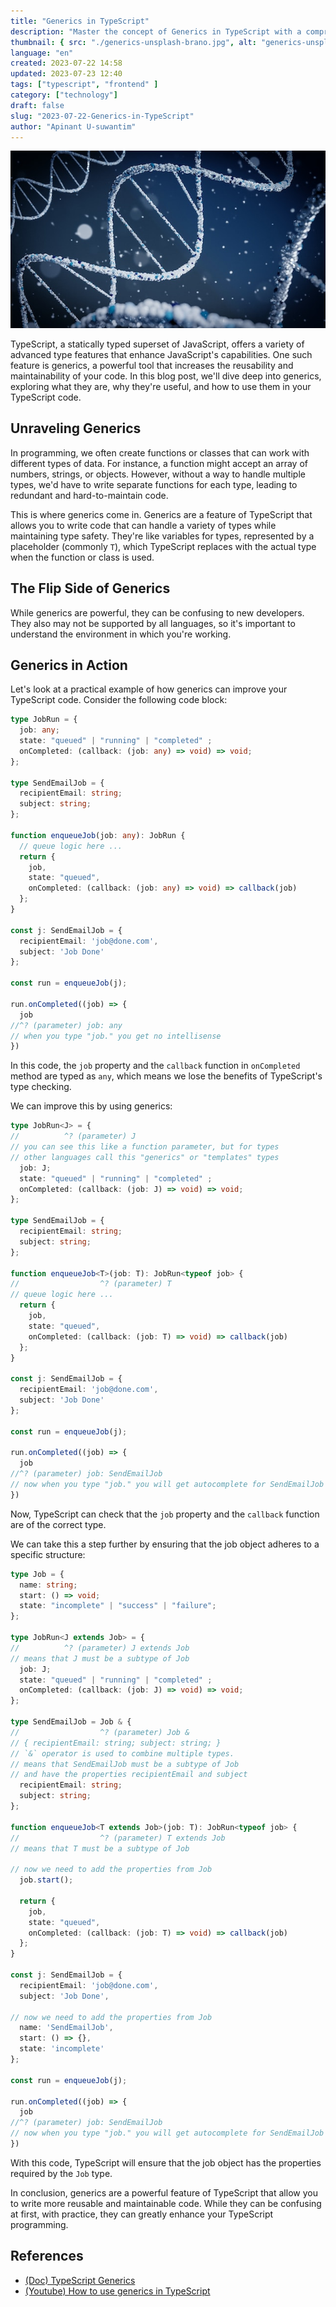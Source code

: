 ```yaml
---
title: "Generics in TypeScript"
description: "Master the concept of Generics in TypeScript with a comprehensive guide. Learn what generics are, why they're useful, and how to use them in your TypeScript code with practical examples."
thumbnail: { src: "./generics-unsplash-brano.jpg", alt: "generics-unsplash-brano" }
language: "en"
created: 2023-07-22 14:58
updated: 2023-07-23 12:40
tags: ["typescript", "frontend" ]
category: ["technology"]
draft: false
slug: "2023-07-22-Generics-in-TypeScript"
author: "Apinant U-suwantim"
---
```


![generics-unsplash-brano](./generics-unsplash-brano.jpg)

TypeScript, a statically typed superset of JavaScript, offers a variety of advanced type features that enhance JavaScript's capabilities. One such feature is generics, a powerful tool that increases the reusability and maintainability of your code. In this blog post, we'll dive deep into generics, exploring what they are, why they're useful, and how to use them in your TypeScript code.

## Unraveling Generics

In programming, we often create functions or classes that can work with different types of data. For instance, a function might accept an array of numbers, strings, or objects. However, without a way to handle multiple types, we'd have to write separate functions for each type, leading to redundant and hard-to-maintain code.

This is where generics come in. Generics are a feature of TypeScript that allows you to write code that can handle a variety of types while maintaining type safety. They're like variables for types, represented by a placeholder (commonly `T`), which TypeScript replaces with the actual type when the function or class is used.

## The Flip Side of Generics

While generics are powerful, they can be confusing to new developers. They also may not be supported by all languages, so it's important to understand the environment in which you're working.

## Generics in Action

Let's look at a practical example of how generics can improve your TypeScript code. Consider the following code block:

```typescript
type JobRun = {
  job: any;
  state: "queued" | "running" | "completed" ;
  onCompleted: (callback: (job: any) => void) => void;
};

type SendEmailJob = {
  recipientEmail: string;
  subject: string;
};

function enqueueJob(job: any): JobRun {
  // queue logic here ...
  return {
    job,
    state: "queued",
    onCompleted: (callback: (job: any) => void) => callback(job)
  };
}

const j: SendEmailJob = {
  recipientEmail: 'job@done.com',
  subject: 'Job Done'
};

const run = enqueueJob(j);

run.onCompleted((job) => {
  job
//^? (parameter) job: any
// when you type "job." you get no intellisense
})

```

In this code, the `job` property and the `callback` function in `onCompleted` method are typed as `any`, which means we lose the benefits of TypeScript's type checking.

We can improve this by using generics:

```typescript
type JobRun<J> = {
//          ^? (parameter) J
// you can see this like a function parameter, but for types
// other languages call this "generics" or "templates" types
  job: J;
  state: "queued" | "running" | "completed" ;
  onCompleted: (callback: (job: J) => void) => void;
};

type SendEmailJob = {
  recipientEmail: string;
  subject: string;
};

function enqueueJob<T>(job: T): JobRun<typeof job> {
//                  ^? (parameter) T
// queue logic here ...
  return {
    job,
    state: "queued",
    onCompleted: (callback: (job: T) => void) => callback(job)
  };
}

const j: SendEmailJob = {
  recipientEmail: 'job@done.com',
  subject: 'Job Done'
};

const run = enqueueJob(j);

run.onCompleted((job) => {
  job
//^? (parameter) job: SendEmailJob
// now when you type "job." you will get autocomplete for SendEmailJob
})

```

Now, TypeScript can check that the `job` property and the `callback` function are of the correct type.

We can take this a step further by ensuring that the job object adheres to a specific structure:

```typescript
type Job = {
  name: string;
  start: () => void;
  state: "incomplete" | "success" | "failure";
};

type JobRun<J extends Job> = {
//          ^? (parameter) J extends Job
// means that J must be a subtype of Job
  job: J;
  state: "queued" | "running" | "completed" ;
  onCompleted: (callback: (job: J) => void) => void;
};

type SendEmailJob = Job & {
//                  ^? (parameter) Job & 
// { recipientEmail: string; subject: string; }
// `&` operator is used to combine multiple types.
// means that SendEmailJob must be a subtype of Job
// and have the properties recipientEmail and subject
  recipientEmail: string;
  subject: string;
};

function enqueueJob<T extends Job>(job: T): JobRun<typeof job> {
//                  ^? (parameter) T extends Job
// means that T must be a subtype of Job

// now we need to add the properties from Job
  job.start();

  return {
    job,
    state: "queued",
    onCompleted: (callback: (job: T) => void) => callback(job)
  };
}

const j: SendEmailJob = {
  recipientEmail: 'job@done.com',
  subject: 'Job Done',

// now we need to add the properties from Job
  name: 'SendEmailJob',
  start: () => {},
  state: 'incomplete'
};

const run = enqueueJob(j);

run.onCompleted((job) => {
  job
//^? (parameter) job: SendEmailJob
// now when you type "job." you will get autocomplete for SendEmailJob
})
```

With this code, TypeScript will ensure that the job object has the properties required by the `Job` type.

In conclusion, generics are a powerful feature of TypeScript that allow you to write more reusable and maintainable code. While they can be confusing at first, with practice, they can greatly enhance your TypeScript programming.

## References

- [(Doc) TypeScript Generics](https://www.typescriptlang.org/docs/handbook/2/generics.html)
- [(Youtube) How to use generics in TypeScript](https://youtu.be/t0qQSujSslQ)
